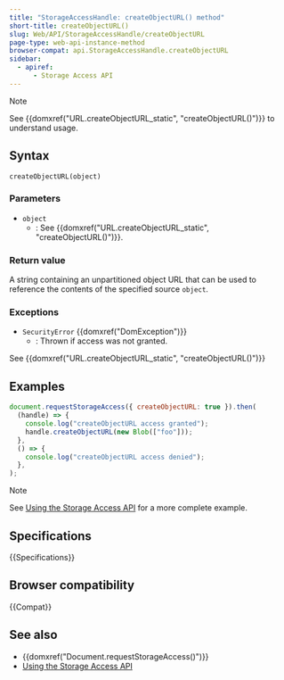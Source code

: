 ```yaml
---
title: "StorageAccessHandle: createObjectURL() method"
short-title: createObjectURL()
slug: Web/API/StorageAccessHandle/createObjectURL
page-type: web-api-instance-method
browser-compat: api.StorageAccessHandle.createObjectURL
sidebar:
  - apiref:
      - Storage Access API
---
```


> [!NOTE]
> See {{domxref("URL.createObjectURL_static", "createObjectURL()")}} to understand usage.

## Syntax

```js-nolint
createObjectURL(object)
```

### Parameters

- `object`
  - : See {{domxref("URL.createObjectURL_static", "createObjectURL()")}}.

### Return value

A string containing an unpartitioned object URL that can be used to reference the contents of the specified source `object`.

### Exceptions

- `SecurityError` {{domxref("DomException")}}
  - : Thrown if access was not granted.

See {{domxref("URL.createObjectURL_static", "createObjectURL()")}}

## Examples

```js
document.requestStorageAccess({ createObjectURL: true }).then(
  (handle) => {
    console.log("createObjectURL access granted");
    handle.createObjectURL(new Blob(["foo"]));
  },
  () => {
    console.log("createObjectURL access denied");
  },
);
```

> [!NOTE]
> See [Using the Storage Access API](/en-US/docs/Web/API/Storage_Access_API/Using) for a more complete example.

## Specifications

{{Specifications}}

## Browser compatibility

{{Compat}}

## See also

- {{domxref("Document.requestStorageAccess()")}}
- [Using the Storage Access API](/en-US/docs/Web/API/Storage_Access_API/Using)
